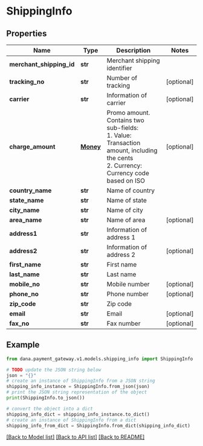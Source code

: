 # ShippingInfo


## Properties

Name | Type | Description | Notes
------------ | ------------- | ------------- | -------------
**merchant_shipping_id** | **str** | Merchant shipping identifier | 
**tracking_no** | **str** | Number of tracking | [optional] 
**carrier** | **str** | Information of carrier | [optional] 
**charge_amount** | [**Money**](Money.md) | Promo amount. Contains two sub-fields:<br /> 1. Value: Transaction amount, including the cents<br /> 2. Currency: Currency code based on ISO<br />  | [optional] 
**country_name** | **str** | Name of country | 
**state_name** | **str** | Name of state | 
**city_name** | **str** | Name of city | 
**area_name** | **str** | Name of area | [optional] 
**address1** | **str** | Information of address 1 | 
**address2** | **str** | Information of address 2 | [optional] 
**first_name** | **str** | First name | 
**last_name** | **str** | Last name | 
**mobile_no** | **str** | Mobile number | [optional] 
**phone_no** | **str** | Phone number | [optional] 
**zip_code** | **str** | Zip code | 
**email** | **str** | Email | [optional] 
**fax_no** | **str** | Fax number | [optional] 

## Example

```python
from dana.payment_gateway.v1.models.shipping_info import ShippingInfo

# TODO update the JSON string below
json = "{}"
# create an instance of ShippingInfo from a JSON string
shipping_info_instance = ShippingInfo.from_json(json)
# print the JSON string representation of the object
print(ShippingInfo.to_json())

# convert the object into a dict
shipping_info_dict = shipping_info_instance.to_dict()
# create an instance of ShippingInfo from a dict
shipping_info_from_dict = ShippingInfo.from_dict(shipping_info_dict)
```
[[Back to Model list]](../README.md#documentation-for-models) [[Back to API list]](../README.md#documentation-for-api-endpoints) [[Back to README]](../README.md)


